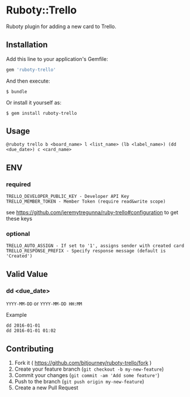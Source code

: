 # Ruboty::Trello

Ruboty plugin for adding a new card to Trello.

## Installation

Add this line to your application's Gemfile:

```ruby
gem 'ruboty-trello'
```

And then execute:

    $ bundle

Or install it yourself as:

    $ gem install ruboty-trello

## Usage

```
@ruboty trello b <board_name> l <list_name> (lb <label_name>) (dd <due_date>) c <card_name>
```

## ENV

### required

```
TRELLO_DEVELOPER_PUBLIC_KEY - Developer API Key
TRELLO_MEMBER_TOKEN - Member Token (require read&write scope)
```

see https://github.com/jeremytregunna/ruby-trello#configuration to get these keys

### optional

```
TRELLO_AUTO_ASSIGN - If set to '1', assigns sender with created card
TRELLO_RESPONSE_PREFIX - Specify response message (default is 'Created')
```

## Valid Value
### dd \<due_date\>
`YYYY-MM-DD` or `YYYY-MM-DD HH:MM`

Example

```
dd 2016-01-01
dd 2016-01-01 01:02
```

## Contributing

1. Fork it ( https://github.com/bitjourney/ruboty-trello/fork )
2. Create your feature branch (`git checkout -b my-new-feature`)
3. Commit your changes (`git commit -am 'Add some feature'`)
4. Push to the branch (`git push origin my-new-feature`)
5. Create a new Pull Request
